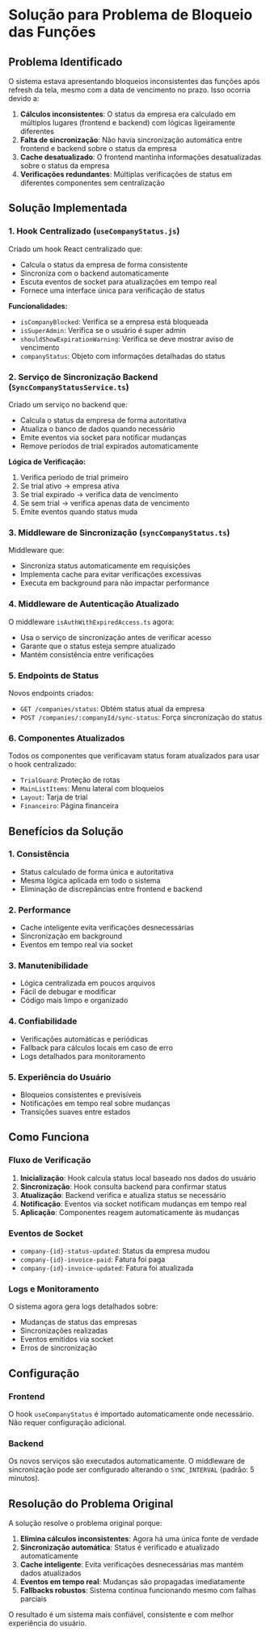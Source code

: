 # Solução para Problema de Bloqueio das Funções

## Problema Identificado

O sistema estava apresentando bloqueios inconsistentes das funções após refresh da tela, mesmo com a data de vencimento no prazo. Isso ocorria devido a:

1. **Cálculos inconsistentes**: O status da empresa era calculado em múltiplos lugares (frontend e backend) com lógicas ligeiramente diferentes
2. **Falta de sincronização**: Não havia sincronização automática entre frontend e backend sobre o status da empresa
3. **Cache desatualizado**: O frontend mantinha informações desatualizadas sobre o status da empresa
4. **Verificações redundantes**: Múltiplas verificações de status em diferentes componentes sem centralização

## Solução Implementada

### 1. Hook Centralizado (`useCompanyStatus.js`)

Criado um hook React centralizado que:
- Calcula o status da empresa de forma consistente
- Sincroniza com o backend automaticamente
- Escuta eventos de socket para atualizações em tempo real
- Fornece uma interface única para verificação de status

**Funcionalidades:**
- `isCompanyBlocked`: Verifica se a empresa está bloqueada
- `isSuperAdmin`: Verifica se o usuário é super admin
- `shouldShowExpirationWarning`: Verifica se deve mostrar aviso de vencimento
- `companyStatus`: Objeto com informações detalhadas do status

### 2. Serviço de Sincronização Backend (`SyncCompanyStatusService.ts`)

Criado um serviço no backend que:
- Calcula o status da empresa de forma autoritativa
- Atualiza o banco de dados quando necessário
- Emite eventos via socket para notificar mudanças
- Remove períodos de trial expirados automaticamente

**Lógica de Verificação:**
1. Verifica período de trial primeiro
2. Se trial ativo → empresa ativa
3. Se trial expirado → verifica data de vencimento
4. Se sem trial → verifica apenas data de vencimento
5. Emite eventos quando status muda

### 3. Middleware de Sincronização (`syncCompanyStatus.ts`)

Middleware que:
- Sincroniza status automaticamente em requisições
- Implementa cache para evitar verificações excessivas
- Executa em background para não impactar performance

### 4. Middleware de Autenticação Atualizado

O middleware `isAuthWithExpiredAccess.ts` agora:
- Usa o serviço de sincronização antes de verificar acesso
- Garante que o status esteja sempre atualizado
- Mantém consistência entre verificações

### 5. Endpoints de Status

Novos endpoints criados:
- `GET /companies/status`: Obtém status atual da empresa
- `POST /companies/:companyId/sync-status`: Força sincronização do status

### 6. Componentes Atualizados

Todos os componentes que verificavam status foram atualizados para usar o hook centralizado:
- `TrialGuard`: Proteção de rotas
- `MainListItems`: Menu lateral com bloqueios
- `Layout`: Tarja de trial
- `Financeiro`: Página financeira

## Benefícios da Solução

### 1. Consistência
- Status calculado de forma única e autoritativa
- Mesma lógica aplicada em todo o sistema
- Eliminação de discrepâncias entre frontend e backend

### 2. Performance
- Cache inteligente evita verificações desnecessárias
- Sincronização em background
- Eventos em tempo real via socket

### 3. Manutenibilidade
- Lógica centralizada em poucos arquivos
- Fácil de debugar e modificar
- Código mais limpo e organizado

### 4. Confiabilidade
- Verificações automáticas e periódicas
- Fallback para cálculos locais em caso de erro
- Logs detalhados para monitoramento

### 5. Experiência do Usuário
- Bloqueios consistentes e previsíveis
- Notificações em tempo real sobre mudanças
- Transições suaves entre estados

## Como Funciona

### Fluxo de Verificação

1. **Inicialização**: Hook calcula status local baseado nos dados do usuário
2. **Sincronização**: Hook consulta backend para confirmar status
3. **Atualização**: Backend verifica e atualiza status se necessário
4. **Notificação**: Eventos via socket notificam mudanças em tempo real
5. **Aplicação**: Componentes reagem automaticamente às mudanças

### Eventos de Socket

- `company-{id}-status-updated`: Status da empresa mudou
- `company-{id}-invoice-paid`: Fatura foi paga
- `company-{id}-invoice-updated`: Fatura foi atualizada

### Logs e Monitoramento

O sistema agora gera logs detalhados sobre:
- Mudanças de status das empresas
- Sincronizações realizadas
- Eventos emitidos via socket
- Erros de sincronização

## Configuração

### Frontend

O hook `useCompanyStatus` é importado automaticamente onde necessário. Não requer configuração adicional.

### Backend

Os novos serviços são executados automaticamente. O middleware de sincronização pode ser configurado alterando o `SYNC_INTERVAL` (padrão: 5 minutos).

## Resolução do Problema Original

A solução resolve o problema original porque:

1. **Elimina cálculos inconsistentes**: Agora há uma única fonte de verdade
2. **Sincronização automática**: Status é verificado e atualizado automaticamente
3. **Cache inteligente**: Evita verificações desnecessárias mas mantém dados atualizados
4. **Eventos em tempo real**: Mudanças são propagadas imediatamente
5. **Fallbacks robustos**: Sistema continua funcionando mesmo com falhas parciais

O resultado é um sistema mais confiável, consistente e com melhor experiência do usuário.